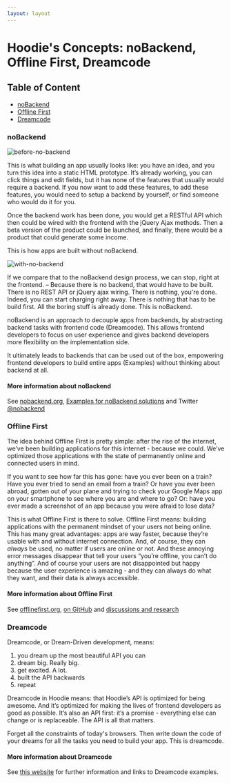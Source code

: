 ```yaml
---
layout: layout
---
```


# Hoodie's Concepts: noBackend, Offline First, Dreamcode

## Table of Content
- <a href="#noBackend">noBackend</a>
- <a href="#Offline-First">Offline First</a>
- <a href="#Dreamcode">Dreamcode</a>

### noBackend
<p><img src="http://blog.hood.ie/wp-content/uploads/2014/07/Screen-Shot-2014-07-16-at-10.23.41.png" alt="before-no-backend"></p>
This is what building an app usually looks like: you have an idea, and you turn this idea into a static HTML prototype. It’s already working, you can click things and edit fields, but it has none of the features that usually would require a backend. If you now want to add these features, to add these features, you would need to setup a backend by yourself, or find someone who would do it for you.

Once the backend work has been done, you would get a RESTful API which then could be wired with the frontend with the jQuery Ajax methods. Then a beta version of the product could be launched, and finally, there would be a product that could generate some income.

This is how apps are built without noBackend.

<p><img src="http://blog.hood.ie/wp-content/uploads/2014/07/Screen-Shot-2014-07-16-at-11.05.07.png" alt="with-no-backend"></p>
If we compare that to the noBackend design process, we can stop, right at the frontend. – Because there is no backend, that would have to be built. There is no REST API or jQuery ajax wiring. There is nothing, you're done. Indeed, you can start charging right away. There is nothing that has to be build first. All the boring stuff is already done. This is noBackend. 

noBackend is an approach to decouple apps from backends, by abstracting backend tasks with frontend code (Dreamcode). This allows frontend developers to focus on user experience and gives backend developers more flexibility on the implementation side. 

It ultimately leads to backends that can be used out of the box, empowering frontend developers to build entire apps (Examples) without thinking about backend at all. 

#### More information about noBackend
See [nobackend.org](http://nobackend.org/), [Examples for noBackend solutions](http://nobackend.org/solutions.html) and Twitter [@nobackend](http://twitter.com/noBackend)

### Offline First
The idea behind Offline First is pretty simple: after the rise of the internet, we’ve been building applications for this internet  - because we could. We’ve optimized those applications with the state of permanently online and connected users in mind. 

If you want to see how far this has gone: have you ever been on a train? Have you ever tried to send an email from a train? Or have you ever been abroad, gotten out of your plane and trying to check your Google Maps app on your smartphone to see where you are and where to go? Or: have you ever made a screenshot of an app because you were afraid to lose data? 

This is what Offline First is there to solve. Offline First means: building applications with the permanent mindset of your users not being online. This has many great advantages: apps are way faster, because they’re usable with and without internet connection. And, of course, they can *always* be used, no matter if users are online or not. And these annoying error messages disappear that tell your users “you’re offline, you can’t do anything”. And of course your users are not disappointed but happy because the user experience is amazing - and they can always do what they want, and their data is always accessible.

#### More information about Offline First
See [offlinefirst.org](http://offlinefirst.org/), [on GitHub](https://github.com/offlinefirst/) and [discussions and research](https://github.com/offlinefirst/research)

### Dreamcode
Dreamcode, or Dream-Driven development, means: 
1.  you dream up the most beautiful API you can
2.  dream big. Really big.
3.  get excited. A lot.
4.  built the API backwards
5.  repeat

Dreamcode in Hoodie means: that Hoodie’s API is optimized for being awesome. And it’s optimized for making the lives of frontend developers as good as possible. It’s also an API first: it’s a promise - everything else can change or is replaceable. The API is all that matters.

Forget all the constraints of today's browsers. Then write down the code of your dreams for all the tasks you need to build your app. This is dreamcode. 

#### More information about Dreamcode
See [this website](http://nobackend.org/dreamcode.html) for further information and links to Dreamcode examples.
